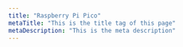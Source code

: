 ```yaml
---
title: "Raspberry Pi Pico"
metaTitle: "This is the title tag of this page"
metaDescription: "This is the meta description"
---
```

